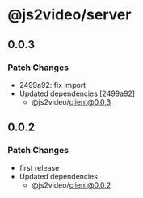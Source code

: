 # @js2video/server

## 0.0.3

### Patch Changes

- 2499a92: fix import
- Updated dependencies [2499a92]
  - @js2video/client@0.0.3

## 0.0.2

### Patch Changes

- first release
- Updated dependencies
  - @js2video/client@0.0.2
